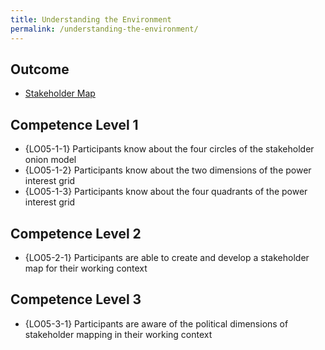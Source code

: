 ```yaml
---
title: Understanding the Environment
permalink: /understanding-the-environment/
---
```


## Outcome

* [Stakeholder Map](https://manual.advancedproductowner.com/stakeholder-mapping/)

## Competence Level 1

* {LO05-1-1} Participants know about the four circles of the stakeholder onion model
* {LO05-1-2} Participants know about the two dimensions of the power interest grid
* {LO05-1-3} Participants know about the four quadrants of the power interest grid

## Competence Level 2

* {LO05-2-1} Participants are able to create and develop a stakeholder map for their working context

## Competence Level 3

* {LO05-3-1} Participants are aware of the political dimensions of stakeholder mapping in their working context
